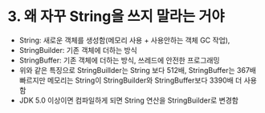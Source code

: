 # 3. 왜 자꾸 String을 쓰지 말라는 거야
- String: 새로운 객체를 생성함(메모리 사용 + 사용안하는 객체 GC 작업),
- StringBuilder: 기존 객체에 더하는 방식
- StringBuffer: 기존 객체에 더하는 방식, 쓰레드에 안전한 프로그래밍
- 위와 같은 특징으로 StringBuillder는 String 보다 512배, StringBuffer는 367배 빠르지만 메모리는 String이 StringBuilder와 StringBuffer보다 3390배 더 사용함
- JDK 5.0 이상이면 컴파일하게 되면 String 연산을 StringBuilder로 변경함